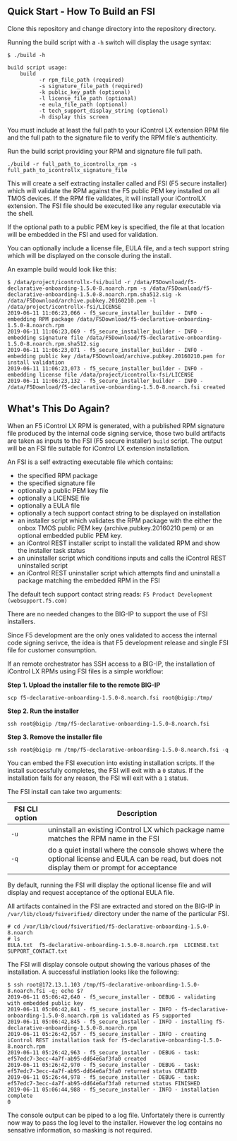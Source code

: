## Quick Start - How To Build an FSI ##

Clone this repository and change directory into the repository directory.

Running the build script with a `-h` switch will display the usage syntax:

```
$ ./build -h

build script usage:
    build 
          -r rpm_file_path (required)
          -s signature_file_path (required)
          -k public_key_path (optional)
          -l license_file_path (optional)
          -e eula_file_path (optional)
          -t tech_support_display_string (optional)
          -h display this screen
```

You must include at least the full path to your iControl LX extension RPM file and the full path to the signature file to verify the RPM file's authenticity.

Run the build script providing your RPM and signature file full path.

`./build -r full_path_to_icontrollx_rpm -s full_path_to_icontrollx_signature_file`

This will create a self extracting installer called and FSI (F5 secure installer) which will validate the RPM against the F5 public PEM key installed on all TMOS devices. If the RPM file validates, it will install your iControlLX extension. The FSI file should be executed like any regular executable via the shell.

If the optional path to a public PEM key is specified, the file at that location will be embedded in the FSI and used for validation.

You can optionally include a license file, EULA file, and a tech support string which will be displayed on the console during the install.


An example build would look like this:

```
$ /data/project/icontrollx-fsi/build -r /data/F5Download/f5-declarative-onboarding-1.5.0-8.noarch.rpm -s /data/F5Download/f5-declarative-onboarding-1.5.0-8.noarch.rpm.sha512.sig -k /data/F5Download/archive.pubkey.20160210.pem -l /data/project/icontrollx-fsi/LICENSE
2019-06-11 11:06:23,066 - f5_secure_installer_builder - INFO - embedding RPM package /data/F5Download/f5-declarative-onboarding-1.5.0-8.noarch.rpm
2019-06-11 11:06:23,069 - f5_secure_installer_builder - INFO - embedding signature file /data/F5Download/f5-declarative-onboarding-1.5.0-8.noarch.rpm.sha512.sig
2019-06-11 11:06:23,071 - f5_secure_installer_builder - INFO - embedding public key /data/F5Download/archive.pubkey.20160210.pem for install validation
2019-06-11 11:06:23,073 - f5_secure_installer_builder - INFO - embedding license file /data/project/icontrollx-fsi/LICENSE
2019-06-11 11:06:23,132 - f5_secure_installer_builder - INFO - /data/F5Download/f5-declarative-onboarding-1.5.0-8.noarch.fsi created
```

## What's This Do Again? ##

When an F5 iControl LX RPM is generated, with a published RPM signature file produced by the internal code signing service, those two build artifacts are taken as inputs to the FSI (F5 secure installer) `build` script. The output will be an FSI file suitable for iControl LX extension installation.

An FSI is a self extracting executable file which contains:

- the specified RPM package
- the specified signature file
- optionally a public PEM key file
- optionally a LICENSE file
- optionally a EULA file
- optionally a tech support contact string to be displayed on installation
- an installer script which validates the RPM package with the either the onbox TMOS public PEM key (archive.pubkey.20160210.pem) or an optional embedded public PEM key.
- an iControl REST installer script to install the validated RPM and show the installer task status
- an uninstaller script which conditions inputs and calls the iControl REST uninstalled script
- an iControl REST uninstaller script which attempts find and uninstall a package matching the embedded RPM in the FSI

The default tech support contact string reads: `F5 Product Development (websupport.f5.com)`

There are no needed changes to the BIG-IP to support the use of FSI installers.

Since F5 development are the only ones validated to access the internal code signing serivce, the idea is that F5 development release and single FSI file for customer consumption.

If an remote orchestrator has SSH access to a BIG-IP, the installation of iControl LX RPMs using FSI files is a simple workflow:

**Step 1. Upload the installer file to the remote BIG-IP**

```scp f5-declarative-onboarding-1.5.0-8.noarch.fsi root@bigip:/tmp/```

**Step 2. Run the installer**

```ssh root@bigip /tmp/f5-declarative-onboarding-1.5.0-8.noarch.fsi```

**Step 3. Remove the installer file**

```ssh root@bigip rm /tmp/f5-declarative-onboarding-1.5.0-8.noarch.fsi -q```

You can embed the FSI execution into existing installation scripts. If the install successfully completes, the FSI will exit with a `0` status. If the installation fails for any reason, the FSI will exit with a `1` status.

The FSI install can take two arguments:

| FSI CLI option | Description|
| --------------------- | ---------------|
| `-u` | uninstall an existing iControl LX which package name matches the RPM name in the FSI |
| `-q` | do a quiet install where the console shows where the optional license and EULA can be read, but does not display them or prompt for acceptance |

By default, running the FSI will display the optional license file and will display and request acceptance of the optional EULA file.

All artifacts contained in the FSI are extracted and stored on the BIG-IP in `/var/lib/cloud/fsiverified/` directory under the name of the particular FSI.

```
# cd /var/lib/cloud/fsiverified/f5-declarative-onboarding-1.5.0-8.noarch
# ls 
EULA.txt  f5-declarative-onboarding-1.5.0-8.noarch.rpm  LICENSE.txt  SUPPORT_CONTACT.txt
```

The FSI will display console output showing the various phases of the installation.  A successful instllation looks like the following:

```
$ ssh root@172.13.1.103 /tmp/f5-declarative-onboarding-1.5.0-8.noarch.fsi -q; echo $?
2019-06-11 05:06:42,640 - f5_secure_installer - DEBUG - validating with embedded public key
2019-06-11 05:06:42,841 - f5_secure_installer - INFO - f5-declarative-onboarding-1.5.0-8.noarch.rpm is validated as F5 supported
2019-06-11 05:06:42,845 - f5_secure_installer - INFO - installing f5-declarative-onboarding-1.5.0-8.noarch.rpm
2019-06-11 05:26:42,957 - f5_secure_installer - INFO - creating iControl REST installation task for f5-declarative-onboarding-1.5.0-8.noarch.rpm
2019-06-11 05:26:42,963 - f5_secure_installer - DEBUG - task: ef57edc7-3ecc-4a7f-ab95-dd64e6af3fa0 created
2019-06-11 05:26:42,970 - f5_secure_installer - DEBUG - task: ef57edc7-3ecc-4a7f-ab95-dd64e6af3fa0 returned status CREATED
2019-06-11 05:26:44,978 - f5_secure_installer - DEBUG - task: ef57edc7-3ecc-4a7f-ab95-dd64e6af3fa0 returned status FINISHED
2019-06-11 05:06:44,988 - f5_secure_installer - INFO - installation complete
0
```
The console output can be piped to a log file. Unfortately there is currently now way to pass the log level to the installer. However the log contains no sensative information, so masking is not required.
